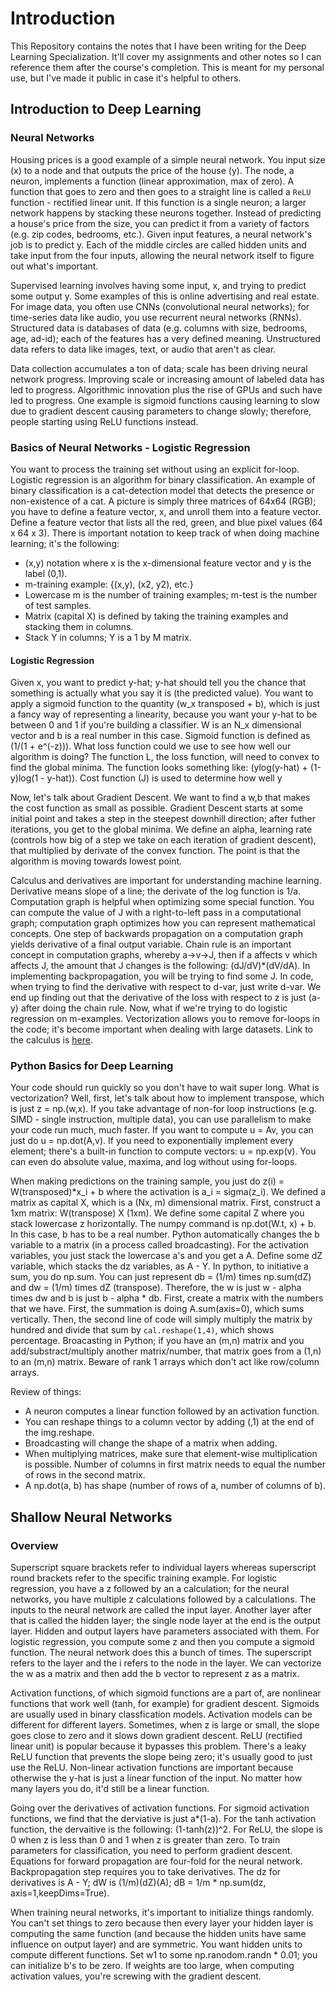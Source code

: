 # Introduction

This Repository contains the notes that I have been writing for the Deep Learning Specialization. It'll cover my assignments and other notes so I can reference them after the course's completion. This is meant for my personal use, but I've made it public in case it's helpful to others. 

## Introduction to Deep Learning

### Neural Networks
Housing prices is a good example of a simple neural network. You input size (x) to a node and that outputs the price of the house (y). The node, a neuron, implements a function (linear approximation, max of zero). A function that goes to zero and then goes to a straight line is called a `ReLU` function - rectified linear unit. If this function is a single neuron; a larger network happens by stacking these neurons together. Instead of predicting a house's price from the size, you can predict it from a variety of factors (e.g. zip codes, bedrooms, etc.). Given input features, a neural network's job is to predict y. Each of the middle circles are called hidden units and take input from the four inputs, allowing the neural network itself to figure out what's important. 

Supervised learning involves having some input, x, and trying to predict some output y. Some examples of this is online advertising and real estate. For image data, you often use CNNs (convolutional neural networks); for time-series data like audio, you use recurrent neural networks (RNNs). Structured data is databases of data (e.g. columns with size, bedrooms, age, ad-id); each of the features has a very defined meaning. Unstructured data refers to data like images, text, or audio that aren't as clear. 

Data collection accumulates a ton of data; scale has been driving neural network progress. Improving scale or increasing amount of labeled data has led to progress. Algorithmic innovation plus the rise of GPUs and such have led to progress. One example is sigmoid functions causing learning to slow due to gradient descent causing parameters to change slowly; therefore, people starting using ReLU functions instead. 

### Basics of Neural Networks - Logistic Regression
You want to process the training set without using an explicit for-loop. Logistic regression is an algorithm for binary classification. An example of binary classification is a cat-detection model that detects the presence or non-existence of a cat. A picture is simply three matrices of 64x64 (RGB); you have to define a feature vector, x, and unroll them into a feature vector. Define a feature vector that lists all the red, green, and blue pixel values (64 x 64 x 3). There is important notation to keep track of when doing machine learning; it's the following:
- (x,y) notation where x is the x-dimensional feature vector and y is the label (0,1). 
- m-training example: {(x,y), (x2, y2), etc.}
- Lowercase m is the number of training examples; m-test is the number of test samples. 
- Matrix (capital X) is defined by taking the training examples and stacking them in columns. 
- Stack Y in columns; Y is a 1 by M matrix. 

#### Logistic Regression
Given x, you want to predict y-hat; y-hat should tell you the chance that something is actually what you say it is (the predicted value). You want to apply a sigmoid function to the quantity (w_x transposed + b), which is just a fancy way of representing a linearity, because you want your y-hat to be between 0 and 1 if you're building a classifier. W is an N_x dimensional vector and b is a real number in this case. Sigmoid function is defined as (1/(1 + e^(-z))). What loss function could we use to see how well our algorithm is doing? The function L, the loss function, will need to convex to find the global minima. The function looks something like: (ylog(y-hat) + (1-y)log(1 - y-hat)). Cost function (J) is used to determine how well y

Now, let's talk about Gradient Descent. We want to find a w,b that makes the cost function as small as possible. Gradient Descent starts at some initial point and takes a step in the steepest downhill direction; after futher iterations, you get to the global minima. We define an alpha, learning rate (controls how big of a step we take on each iteration of gradient descent), that multiplied by derivate of the convex function. The point is that the algorithm is moving towards lowest point. 

Calculus and derivatives are important for understanding machine learning. Derivative means slope of a line; the derivate of the log function is 1/a. Computation graph is helpful when optimizing some special function. You can compute the value of J with a right-to-left pass in a computational graph; computation graph optimizes how you can represent mathematical concepts. One step of backwards propagation on a computation graph yields derivative of a final output variable. Chain rule is an important concept in computation graphs, whereby a->v->J, then if a affects v which affects J, the amount that J changes is the following: (dJ/dV)*(dV/dA). In implementing backpropagation, you will be trying to find some J. In code, when trying to find the derivative with respect to d-var, just write d-var. We end up finding out that the derivative of the loss with respect to z is just (a-y) after doing the chain rule. Now, what if we're trying to do logistic regression on m-examples. Vectorization allows you to remove for-loops in the code; it's become important when dealing with large datasets. Link to the calculus is [here](https://www.coursera.org/learn/neural-networks-deep-learning/discussions/weeks/2/threads/ysF-gYfISSGBfoGHyLkhYg). 

### Python Basics for Deep Learning
Your code should run quickly so you don't have to wait super long. What is vectorization? Well, first, let's talk about how to implement transpose, which is just z = np.(w,x). If you take advantage of non-for loop instructions (e.g. SIMD - single instruction, multiple data), you can use parallelism to make your code run much, much faster. If you want to compute u = Av, you can just do u = np.dot(A,v). If you need to exponentially implement every element; there's a built-in function to compute vectors: u = np.exp(v). You can even do absolute value, maxima, and log without using for-loops. 

When making predictions on the training sample, you just do z(i) = W(transposed)*x_i + b where the activation is a_i = sigma(z_i). We defined a matrix as capital X, which is a (Nx, m) dimensional matrix. First, construct a 1xm matrix: W(transpose) X (1xm). We define some capital Z where you stack lowercase z horizontally. The numpy command is np.dot(W.t, x) + b. In this case, b has to be a real number. Python automatically changes the b variable to a matrix (in a process called broadcasting). For the activation variables, you just stack the lowercase a's and you get a A. Define some dZ variable, which stacks the dz variables, as A - Y. In python, to initiative a sum, you do np.sum. You can just represent db = (1/m) times np.sum(dZ) and dw = (1/m) times dZ (transpose). Therefore, the w is just w - alpha times dw and b is just b - alpha * db. First, create a matrix with the numbers that we have. First, the summation is doing A.sum(axis=0), which sums vertically. Then, the second line of code will simply multiply the matrix by hundred and divide that sum by ```cal.reshape(1,4)```, which shows percentage. Broacasting in Python; if you have an (m,n) matrix and you add/substract/multiply another matrix/number, that matrix goes from a (1,n) to an (m,n) matrix. Beware of rank 1 arrays which don't act like row/column arrays. 

Review of things: 
- A neuron computes a linear function followed by an activation function. 
- You can reshape things to a column vector by adding (,1) at the end of the img.reshape. 
- Broadcasting will change the shape of a matrix when adding. 
- When multiplying matrices, make sure that element-wise multiplication is possible. Number of columns in first matrix needs to equal the number of rows in the second matrix. 
- A np.dot(a, b) has shape (number of rows of a, number of columns of b).

## Shallow Neural Networks

### Overview
Superscript square brackets refer to individual layers whereas superscript round brackets refer to the specific training example. For logistic regression, you have a z followed by an a calculation; for the neural networks, you have multiple z calculations followed by a calculations. The inputs to the neural network are called the input layer. Another layer after that is called the hidden layer; the single node layer at the end is the output layer. Hidden and output layers have parameters associated with them. For logistic regression, you compute some z and then you compute a sigmoid function. The neural network does this a bunch of times. The superscript refers to the layer and the i refers to the node in the layer. We can vectorize the w as a matrix and then add the b vector to represent z as a matrix. 

Activation functions, of which sigmoid functions are a part of, are nonlinear functions that work well (tanh, for example) for gradient descent. Sigmoids are usually used in binary classfication models. Activation models can be different for different layers. Sometimes, when z is large or small, the slope goes close to zero and it slows down gradient descent. ReLU (rectified linear unit) is popular because it bypasses this problem. There's a leaky ReLU function that prevents the slope being zero; it's usually good to just use the ReLU. Non-linear activation functions are important because otherwise the y-hat is just a linear function of the input. No matter how many layers you do, it'd still be a linear function. 

Going over the derivatives of activation functions. For sigmoid activation functions, we find that the derviative is just a*(1-a). For the tanh activation function, the dervaitive is the following: (1-tanh(z))^2. For ReLU, the slope is 0 when z is less than 0 and 1 when z is greater than zero. To train parameters for classification, you need to perform gradient descent. Equations for forward propagation are four-fold for the neural network. Backpropagation step requires you to take derivatives. The dz for derivatives is A - Y; dW is (1/m)(dZ)(A); dB = 1/m * np.sum(dz, axis=1,keepDims=True).

When training neural networks, it's important to initialize things randomly. You can't set things to zero because then every layer your hidden layer is computing the same function (and because the hidden units have same influence on output layer) and are symmetric. You want hidden units to compute different functions. Set w1 to some np.ranodom.randn * 0.01; you can initialize b's to be zero. If weights are too large, when computing activation values, you're screwing with the gradient descent. 



